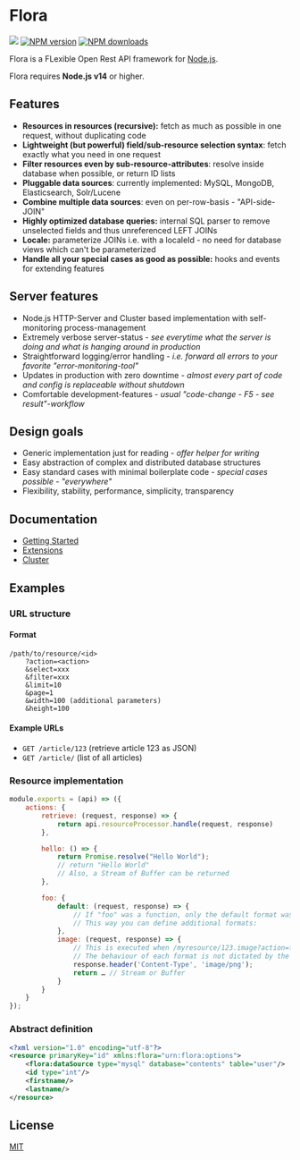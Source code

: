 # Flora

![](https://github.com/florajs/flora/workflows/ci/badge.svg)
[![NPM version](https://img.shields.io/npm/v/flora.svg?style=flat)](https://www.npmjs.com/package/flora)
[![NPM downloads](https://img.shields.io/npm/dm/flora.svg?style=flat)](https://www.npmjs.com/package/flora)

Flora is a FLexible Open Rest API framework for [Node.js](http://nodejs.org/).

Flora requires __Node.js v14__ or higher.

## Features

- **Resources in resources (recursive):** fetch as much as possible in one request, without duplicating code
- **Lightweight (but powerful) field/sub-resource selection syntax**: fetch exactly what you need in one request
- **Filter resources even by sub-resource-attributes**: resolve inside database when possible, or return ID lists
- **Pluggable data sources**: currently implemented: MySQL, MongoDB, Elasticsearch, Solr/Lucene
- **Combine multiple data sources**: even on per-row-basis - "API-side-JOIN"
- **Highly optimized database queries:** internal SQL parser to remove unselected fields and thus unreferenced LEFT JOINs
- **Locale:** parameterize JOINs i.e. with a localeId - no need for database views which can't be parameterized
- **Handle all your special cases as good as possible:** hooks and events for extending features

## Server features

- Node.js HTTP-Server and Cluster based implementation with self-monitoring process-management
- Extremely verbose server-status - *see everytime what the server is doing and what is hanging around in production*
- Straightforward logging/error handling - *i.e. forward all errors to your favorite "error-monitoring-tool"*
- Updates in production with zero downtime - *almost every part of code and config is replaceable without shutdown*
- Comfortable development-features - *usual "code-change - F5 - see result"-workflow*

## Design goals

- Generic implementation just for reading - *offer helper for writing*
- Easy abstraction of complex and distributed database structures
- Easy standard cases with minimal boilerplate code - *special cases possible - "everywhere"*
- Flexibility, stability, performance, simplicity, transparency

## Documentation

- [Getting Started](docs/Getting-Started.md)
- [Extensions](docs/Extensions.md)
- [Cluster](docs/Cluster.md)

## Examples

### URL structure

#### Format

```
/path/to/resource/<id>
    ?action=<action>
    &select=xxx
    &filter=xxx
    &limit=10
    &page=1
    &width=100 (additional parameters)
    &height=100
```

#### Example URLs

- `GET /article/123` (retrieve article 123 as JSON)
- `GET /article/` (list of all articles)

### Resource implementation

```js
module.exports = (api) => ({
    actions: {
        retrieve: (request, response) => {
            return api.resourceProcessor.handle(request, response)
        },

        hello: () => {
            return Promise.resolve("Hello World");
            // return "Hello World"
            // Also, a Stream of Buffer can be returned
        },

        foo: {
            default: (request, response) => {
                // If "foo" was a function, only the default format was allowed.
                // This way you can define additional formats:
            },
            image: (request, response) => {
                // This is executed when /myresource/123.image?action=foo is called.
                // The behaviour of each format is not dictated by the framework.
                response.header('Content-Type', 'image/png');
                return … // Stream or Buffer
            }
        }
    }
});
```

### Abstract definition

```xml
<?xml version="1.0" encoding="utf-8"?>
<resource primaryKey="id" xmlns:flora="urn:flora:options">
    <flora:dataSource type="mysql" database="contents" table="user"/>
    <id type="int"/>
    <firstname/>
    <lastname/>
</resource>
```

## License

[MIT](LICENSE)
